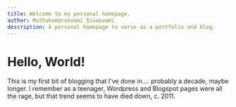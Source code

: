 ```yaml
---
title: Welcome to my personal homepage.
author: Muthukumaraswami Sivaswami
description: A personal homepage to serve as a portfolio and blog.
---
```

# Hello, World!

This is my first bit of blogging that I've done in.... probably a decade, maybe longer. I remember as a teenager, Wordpress and Blogspot pages were all the rage, but that trend seems to have died down, c. 2011.
